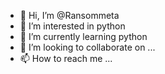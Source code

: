 - 👋 Hi, I’m @Ransommeta
- 👀 I’m interested in python
- 🌱 I’m currently learning python
- 💞️ I’m looking to collaborate on ...
- 📫 How to reach me ...

<!---
Ransomwaremeta/Ransomwaremeta is a ✨ special ✨ repository because its `README.md` (this file) appears on your GitHub profile.
You can click the Preview link to take a look at your changes.
--->
